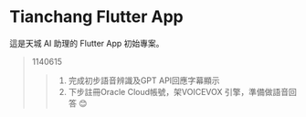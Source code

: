 # Tianchang Flutter App

這是天城 AI 助理的 Flutter App 初始專案。
>1140615
>>1. 完成初步語音辨識及GPT API回應字幕顯示
>>2. 下步註冊Oracle  Cloud帳號，架VOICEVOX 引擎，準備做語音回答  :blush:
